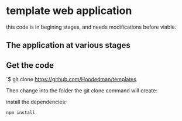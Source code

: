 # template web application 

this code is in begining stages, and needs modifications before viable. 

## The application at various stages



## Get the code


`$ git clone https://github.com/Hoodedman/templates

Then change into the folder the git clone command will create:

 install the dependencies:

`npm install`
